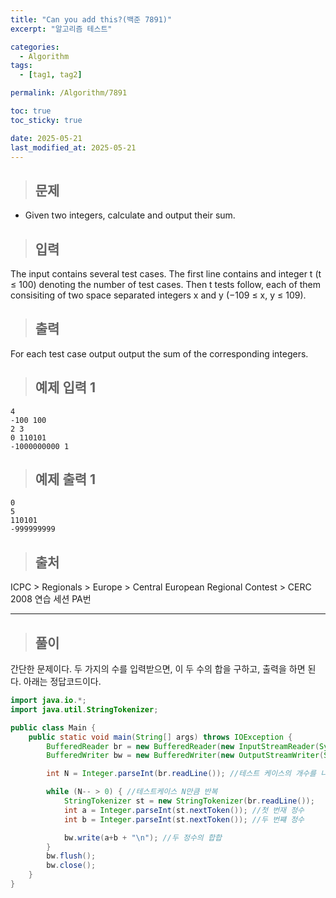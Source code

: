 ```yaml
---
title: "Can you add this?(백준 7891)"
excerpt: "알고리즘 테스트"

categories:
  - Algorithm
tags:
  - [tag1, tag2]

permalink: /Algorithm/7891

toc: true
toc_sticky: true

date: 2025-05-21
last_modified_at: 2025-05-21
---
```


> ## **문제**

- Given two integers, calculate and output their sum.

>## 입력

The input contains several test cases. The first line contains and integer t (t ≤ 100) denoting the number of test cases. Then t tests follow, each of them consisiting of two space separated integers x and y (−109 ≤ x, y ≤ 109).

>## 출력

For each test case output output the sum of the corresponding integers.

>## 예제 입력 1 

```
4
-100 100
2 3
0 110101
-1000000000 1
```
>## 예제 출력 1 

```
0
5
110101
-999999999
```
>## 출처

ICPC > Regionals > Europe > Central European Regional Contest > CERC 2008 연습 세션 PA번

---
>## 풀이

간단한 문제이다. 두 가지의 수를 입력받으면, 이 두 수의 합을 구하고, 출력을 하면 된다. 아래는 정답코드이다.

```java
import java.io.*;
import java.util.StringTokenizer;

public class Main {
    public static void main(String[] args) throws IOException {
        BufferedReader br = new BufferedReader(new InputStreamReader(System.in));
        BufferedWriter bw = new BufferedWriter(new OutputStreamWriter(System.out));

        int N = Integer.parseInt(br.readLine()); //테스트 케이스의 개수를 나타내는 정수

        while (N-- > 0) { //테스트케이스 N만큼 반복
            StringTokenizer st = new StringTokenizer(br.readLine()); 
            int a = Integer.parseInt(st.nextToken()); //첫 번재 정수
            int b = Integer.parseInt(st.nextToken()); //두 번쨰 정수

            bw.write(a+b + "\n"); //두 정수의 합합
        }
        bw.flush();
        bw.close();
    }
}
```

